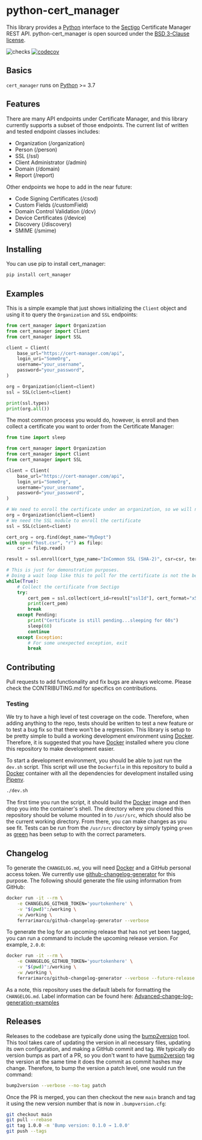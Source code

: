# python-cert_manager

This library provides a [Python][1] interface to the [Sectigo][2] Certificate Manager REST API.  python-cert_manager is open sourced under the [BSD 3-Clause license](LICENSE.txt).

![checks](https://github.com/broadinstitute/python-cert_manager/workflows/checks/badge.svg?branch=main)
[![codecov](https://codecov.io/gh/broadinstitute/python-cert_manager/branch/main/graph/badge.svg)](https://codecov.io/gh/broadinstitute/python-cert_manager)

## Basics

`cert_manager` runs on [Python][1] >= 3.7

## Features

There are many API endpoints under Certificate Manager, and this library currently supports a subset of those endpoints.  The current list of written and tested endpoint classes includes:

* Organization (/organization)
* Person (/person)
* SSL (/ssl)
* Client Administrator (/admin)
* Domain (/domain)
* Report (/report)

Other endpoints we hope to add in the near future:

* Code Signing Certificates (/csod)
* Custom Fields (/customField)
* Domain Control Validation (/dcv)
* Device Certificates (/device)
* Discovery (/discovery)
* SMIME (/smime)

## Installing

You can use pip to install cert_manager:

```sh
pip install cert_manager
```

## Examples

This is a simple example that just shows initializing the `Client` object and using it to query the `Organization` and `SSL` endpoints:

```python
from cert_manager import Organization
from cert_manager import Client
from cert_manager import SSL

client = Client(
    base_url="https://cert-manager.com/api",
    login_uri="SomeOrg",
    username="your_username",
    password="your_password",
)

org = Organization(client=client)
ssl = SSL(client=client)

print(ssl.types)
print(org.all())
```

The most common process you would do, however, is enroll and then collect a certificate you want to order from the Certificate Manager:

```python
from time import sleep

from cert_manager import Organization
from cert_manager import Client
from cert_manager import SSL

client = Client(
    base_url="https://cert-manager.com/api",
    login_uri="SomeOrg",
    username="your_username",
    password="your_password",
)

# We need to enroll the certificate under an organization, so we will need to query the API for that
org = Organization(client=client)
# We need the SSL module to enroll the certificate
ssl = SSL(client=client)

cert_org = org.find(dept_name="MyDept")
with open("host.csr", "r") as filep:
    csr = filep.read()

result = ssl.enroll(cert_type_name="InCommon SSL (SHA-2)", csr=csr, term=365, org_id=cert_org[0]["id"])

# This is just for demonstration purposes.
# Doing a wait loop like this to poll for the certificate is not the best way to go about this.
while(True):
    # Collect the certificate from Sectigo
    try:
        cert_pem = ssl.collect(cert_id=result["sslId"], cert_format="x509CO")
        print(cert_pem)
        break
    except Pending:
        print("Certificate is still pending...sleeping for 60s")
        sleep(60)
        continue
    except Exception:
        # For some unexpected exception, exit
        break
```

## Contributing

Pull requests to add functionality and fix bugs are always welcome.  Please check the CONTRIBUTING.md for specifics on contributions.

### Testing

We try to have a high level of test coverage on the code.  Therefore, when adding anything to the repo, tests should be written to test a new feature or to test a bug fix so that there won't be a regression.  This library is setup to be pretty simple to build a working development environment using [Docker][4].  Therefore, it is suggested that you have [Docker][4] installed where you clone this repository to make development easier.

To start a development environment, you should be able to just run the `dev.sh` script.  This script will use the `Dockerfile` in this repository to build a [Docker][4] container with all the dependencies for development installed using [Pipenv][3].

```sh
./dev.sh
```

The first time you run the script, it should build the [Docker][4] image and then drop you into the container's shell.  The directory where you cloned this repository should be volume mounted in to `/usr/src`, which should also be the current working directory.  From there, you can make changes as you see fit.  Tests can be run from the `/usr/src` directory by simply typing `green` as [green][5] has been setup to with the correct parameters.

## Changelog

To generate the `CHANGELOG.md`, you will need [Docker][4] and a GitHub personal access token.  We currently use [github-changelog-generator](https://github.com/github-changelog-generator/github-changelog-generator) for this purpose.  The following should generate the file using information from GitHub:

```sh
docker run -it --rm \
    -e CHANGELOG_GITHUB_TOKEN='yourtokenhere' \
    -v "$(pwd)":/working \
    -w /working \
    ferrarimarco/github-changelog-generator --verbose
```

To generate the log for an upcoming release that has not yet been tagged, you can run a command to include the upcoming release version.  For example, `2.0.0`:

```sh
docker run -it --rm \
    -e CHANGELOG_GITHUB_TOKEN='yourtokenhere' \
    -v "$(pwd)":/working \
    -w /working \
    ferrarimarco/github-changelog-generator --verbose --future-release 2.0.0 --unreleased
```

As a note, this repository uses the default labels for formatting the `CHANGELOG.md`.  Label information can be found here: [Advanced-change-log-generation-examples](https://github.com/github-changelog-generator/github-changelog-generator/wiki/Advanced-change-log-generation-examples#section-options)

## Releases

Releases to the codebase are typically done using the [bump2version][6] tool.  This tool takes care of updating the version in all necessary files, updating its own configuration, and making a GitHub commit and tag.  We typically do version bumps as part of a PR, so you don't want to have [bump2version][6] tag the version at the same time it does the commit as commit hashes may change.  Therefore, to bump the version a patch level, one would run the command:

```sh
bump2version --verbose --no-tag patch
```

Once the PR is merged, you can then checkout the new `main` branch and tag it using the new version number that is now in `.bumpversion.cfg`:

```sh
git checkout main
git pull --rebase
git tag 1.0.0 -m 'Bump version: 0.1.0 → 1.0.0'
git push --tags
```

[1]: https://www.python.org/ "Python"
[2]: https://sectigo.com/ "Sectigo"
[3]: https://pipenv.readthedocs.io/en/latest/ "Pipenv"
[4]: https://www.docker.com/ "Docker"
[5]: https://github.com/CleanCut/green "green"
[6]: https://pypi.org/project/bump2version/ "bump2version"
